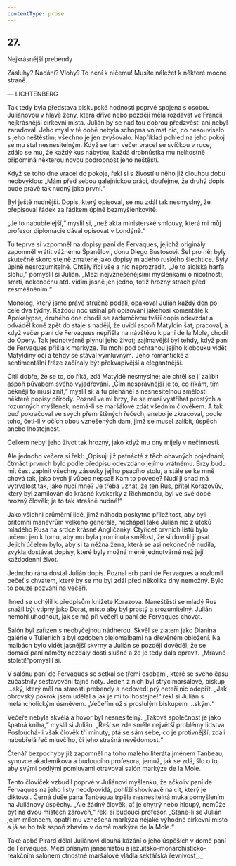 ```yaml
---
contentType: prose
---
```


## 27.  
Nejkrásnější prebendy

Zásluhy? Nadání? Vlohy? To není k ničemu! Musíte náležet k některé mocné straně.

— LICHTENBERG

Tak tedy byla představa biskupské hodnosti poprvé spojena s osobou Juliánovou v hlavě ženy, která dříve nebo později měla rozdávat ve Francii nejkrásnější církevní místa. Julián by se nad tou dobrou předzvěstí ani nebyl zaradoval. Jeho mysl v té době nebyla schopna vnímat nic, co nesouviselo s jeho neštěstím; všechno je jen zvyšovalo. Například pohled na jeho pokoj se mu stal nesnesitelným. Když se tam večer vracel se svíčkou v ruce, zdálo se mu, že každý kus nábytku, každá drobnůstka mu nelítostně připomíná některou novou podrobnost jeho neštěstí.

Když se toho dne vracel do pokoje, řekl si s živostí u něho již dlouhou dobu neobvyklou: „Mám před sebou galejnickou práci, doufejme, že druhý dopis bude právě tak nudný jako první.“

Byl ještě nudnější. Dopis, který opisoval, se mu zdál tak nesmyslný, že přepisoval řádek za řádkem úplně bezmyšlenkovitě.

„Je to nabubřelejší,“ myslil si, „než akta ministerské smlouvy, která mi můj profesor diplomacie dával opisovat v Londýně.“

Tu teprve si vzpomněl na dopisy paní de Fervaques, jejichž originály zapomněl vrátit vážnému Španělovi, donu Diego Bustosovi. Šel pro ně; byly skutečně skoro stejně zmatené jako dopisy mladého ruského šlechtice. Byly úplně nesrozumitelné. Chtěly říci vše a nic neprozradit. „Je to aiolská harfa slohu,“ pomyslil si Julián. „Mezi nejvznešenějšími myšlenkami o nicotnosti, smrti, nekonečnu atd. vidím jasně jen jedno, totiž hrozný strach před zesměšněním.“

Monolog, který jsme právě stručně podali, opakoval Julián každý den po celé dva týdny. Každou noc usínal při opisování jakéhosi komentáře k Apokalypse, druhého dne chodil se zádumčivou tváří dopis odevzdat a odváděl koně zpět do stáje s nadějí, že uvidí aspoň Matyldin šat; pracoval, a když večer paní de Fervaques nepřišla na návštěvu k paní de la Mole, chodil do Opery. Tak jednotvárně plynul jeho život; zajímavější byl tehdy, když paní de Fervaques přišla k markýze. Tu mohl pod ochranou jejího klobouku vidět Matyldiny oči a tehdy se stával výmluvným. Jeho romantické a sentimentální fráze začínaly být překvapivější a elegantnější.

Cítil dobře, že se to, co říká, zdá Matyldě nesmyslné; ale chtěl se jí zalíbit aspoň půvabem svého vyjadřování. „Čím nesprávnější je to, co říkám, tím pěkněji to musí znít,“ myslil si; a tu přeháněl s nesnesitelnou smělostí některé popisy přírody. Poznal velmi brzy, že se musí vystříhat prostých a rozumných myšlenek, nemá-li se maršálové zdát všedním člověkem. A tak buď pokračoval ve svých přemrštěných řečech, anebo je zkracoval, podle toho, četl-li v očích obou vznešených dam, jimž se musel zalíbit, úspěch anebo lhostejnost.

Celkem nebyl jeho život tak hrozný, jako když mu dny míjely v nečinnosti.

Ale jednoho večera si řekl: „Opisuji již patnácté z těch ohavných pojednání; čtrnáct prvních bylo podle předpisu odevzdáno jejímu vrátnému. Brzy budu mít čest zaplnit všechny zásuvky jejího psacího stolu, a stále se ke mně chová tak, jako bych jí vůbec nepsal! Kam to povede? Nudí ji snad má vytrvalost tak, jako nudí mne? Je třeba uznat, že ten Rus, přítel Korazovův, který byl zamilován do krásné kvakerky z Richmondu, byl ve své době hrozný člověk; je to tak strašně nudné!“

Jako všichni průměrní lidé, jimž náhoda poskytne příležitost, aby byli přítomni manévrům velkého generála, nechápal také Julián nic z útoků mladého Rusa na srdce krásné Angličanky. Čtyřicet prvních listů bylo určeno jen k tomu, aby mu byla prominuta smělost, že si dovolil jí psát. Jejich účelem bylo, aby si ta něžná žena, která se asi nekonečně nudila, zvykla dostávat dopisy, které byly možná méně jednotvárné než její každodenní život.

Jednoho rána dostal Julián dopis. Poznal erb paní de Fervaques a rozlomil pečeť s chvatem, který by se mu byl zdál před několika dny nemožný. Bylo to pouze pozvání na večeři.

Ihned se uchýlil k předpisům knížete Korazova. Naneštěstí se mladý Rus snažil být vtipný jako Dorat, místo aby byl prostý a srozumitelný. Julián nemohl uhodnout, jak se má při večeři u paní de Fervaques chovat.

Salón byl zařízen s neobyčejnou nádherou. Skvěl se zlatem jako Dianina galérie v Tuileriích a byl ozdoben olejomalbami na dřevěném obložení. Na malbách bylo vidět jasnější skvrny a Julián se později dověděl, že se domácí paní náměty nezdály dosti slušné a že je tedy dala opravit. „Mravné století!“pomyslil si.

V salónu paní de Fervaques se setkal se třemi osobami, které se svého času zúčastnily sestavování tajné nóty. Jeden z nich byl strýc maršálové, biskup …ský, který měl na starosti prebendy a nedovedl prý neteři nic odepřít. „Jak obrovský pokrok jsem udělal a jak je mi to lhostejné!“ řekl si Julián s melancholickým úsměvem. „Večeřím už s proslulým biskupem …ským.“

Večeře nebyla skvělá a hovor byl nesnesitelný. „Taková společnost je jako špatná kniha,“ myslil si Julián. „Řeší se zde směle největší problémy lidstva. Poslouchá-li však člověk tři minuty, ptá se sám sebe, co je protivnější, zdali nabubřelá řeč mluvčího, či jeho strašná nevědomost.“

Čtenář bezpochyby již zapomněl na toho malého literáta jménem Tanbeau, synovce akademikova a budoucího profesora, jemuž, jak se zdá, šlo o to, aby svými podlými pomluvami otravoval salón markýze de la Mole.

Tento človíček vzbudil poprvé v Juliánovi myšlenku, že ačkoliv paní de Fervaques na jeho listy neodpovídá, pohlíží shovívavě na cit, který je diktoval. Černá duše pana Tanbeaua trpěla nesnesitelná muka pomyšlením na Juliánovy úspěchy. „Ale žádný člověk, ať je chytrý nebo hloupý, nemůže být na dvou místech zároveň,“ řekl si budoucí profesor. „Stane-li se Julián jejím milencem, opatří mu vznešená markýza nějaké výhodné církevní místo a já se ho tak aspoň zbavím v domě markýze de la Mole.“

Také abbé Pirard dělal Juliánovi dlouhá kázání o jeho úspěších v domě paní de Fervaques. Mezi přísným jansenistou a jezuitsko-monarchisticko-reakčním salónem ctnostné maršálové vládla sektářská řevnivost_._
